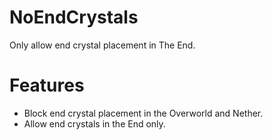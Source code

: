 # NoEndCrystals
Only allow end crystal placement in The End.

# Features
- Block end crystal placement in the Overworld and Nether.
- Allow end crystals in the End only.
